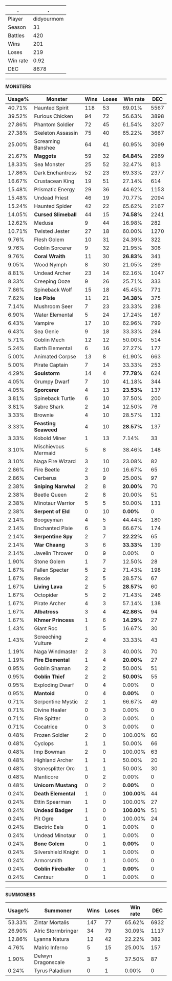 .|.
|-|-
Player|didyourmom
Season|31
Battles|420
Wins|201
Loses|219
Win rate|0.92
DEC|8678

---
**MONSTERS**

Usage%|Monster|Wins|Loses|Win rate|DEC|
-|-|-|-|-|-|
40.71%|Haunted Spirit|118|53|69.01%|5567|
39.52%|Furious Chicken|94|72|56.63%|3898|
27.86%|Phantom Soldier|72|45|61.54%|3207|
27.38%|Skeleton Assassin|75|40|65.22%|3667|
25.00%|Screaming Banshee|64|41|60.95%|3099|
21.67%|**Maggots**|59|32|**64.84%**|2969|
18.33%|Sea Monster|25|52|32.47%|813|
17.86%|Dark Enchantress|52|23|69.33%|2377|
16.67%|Crustacean King|19|51|27.14%|614|
15.48%|Prismatic Energy|29|36|44.62%|1153|
15.48%|Undead Priest|46|19|70.77%|2094|
15.24%|Haunted Spider|42|22|65.62%|2167|
14.05%|**Cursed Slimeball**|44|15|**74.58%**|2241|
12.62%|Medusa|9|44|16.98%|282|
10.71%|Twisted Jester|27|18|60.00%|1270|
9.76%|Flesh Golem|10|31|24.39%|322|
9.76%|Goblin Sorcerer|9|32|21.95%|306|
9.76%|**Coral Wraith**|11|30|**26.83%**|341|
9.05%|Wood Nymph|8|30|21.05%|289|
8.81%|Undead Archer|23|14|62.16%|1047|
8.33%|Creeping Ooze|9|26|25.71%|333|
7.86%|Spineback Wolf|15|18|45.45%|771|
7.62%|**Ice Pixie**|11|21|**34.38%**|375|
7.14%|Mushroom Seer|7|23|23.33%|238|
6.90%|Water Elemental|5|24|17.24%|167|
6.43%|Vampire|17|10|62.96%|799|
6.43%|Sea Genie|9|18|33.33%|284|
5.71%|Goblin Mech|12|12|50.00%|514|
5.24%|Earth Elemental|6|16|27.27%|177|
5.00%|Animated Corpse|13|8|61.90%|663|
5.00%|Pirate Captain|7|14|33.33%|253|
4.29%|**Soulstorm**|14|4|**77.78%**|624|
4.05%|Grumpy Dwarf|7|10|41.18%|344|
4.05%|**Sporcerer**|4|13|**23.53%**|137|
3.81%|Spineback Turtle|6|10|37.50%|200|
3.81%|Sabre Shark|2|14|12.50%|76|
3.33%|Brownie|4|10|28.57%|132|
3.33%|**Feasting Seaweed**|4|10|**28.57%**|137|
3.33%|Kobold Miner|1|13|7.14%|33|
3.10%|Mischievous Mermaid|5|8|38.46%|148|
3.10%|Naga Fire Wizard|3|10|23.08%|82|
2.86%|Fire Beetle|2|10|16.67%|65|
2.86%|Cerberus|3|9|25.00%|97|
2.38%|**Sniping Narwhal**|2|8|**20.00%**|70|
2.38%|Beetle Queen|2|8|20.00%|51|
2.38%|Minotaur Warrior|5|5|50.00%|131|
2.38%|**Serpent of Eld**|0|10|**0.00%**|0|
2.14%|Boogeyman|4|5|44.44%|180|
2.14%|Enchanted Pixie|6|3|66.67%|174|
2.14%|**Serpentine Spy**|2|7|**22.22%**|65|
2.14%|**War Chaang**|3|6|**33.33%**|139|
2.14%|Javelin Thrower|0|9|0.00%|0|
1.90%|Stone Golem|1|7|12.50%|28|
1.67%|Fallen Specter|5|2|71.43%|198|
1.67%|Rexxie|2|5|28.57%|67|
1.67%|**Living Lava**|2|5|**28.57%**|60|
1.67%|Octopider|5|2|71.43%|246|
1.67%|Pirate Archer|4|3|57.14%|138|
1.67%|**Albatross**|3|4|**42.86%**|94|
1.67%|**Khmer Princess**|1|6|**14.29%**|27|
1.43%|Giant Roc|1|5|16.67%|30|
1.43%|Screeching Vulture|2|4|33.33%|43|
1.19%|Naga Windmaster|2|3|40.00%|70|
1.19%|**Fire Elemental**|1|4|**20.00%**|27|
0.95%|Goblin Shaman|2|2|50.00%|51|
0.95%|**Goblin Thief**|2|2|**50.00%**|55|
0.95%|Exploding Dwarf|0|4|0.00%|0|
0.95%|**Mantoid**|0|4|**0.00%**|0|
0.71%|Serpentine Mystic|2|1|66.67%|49|
0.71%|Divine Healer|0|3|0.00%|0|
0.71%|Fire Spitter|0|3|0.00%|0|
0.71%|Cocatrice|0|3|0.00%|0|
0.48%|Frozen Soldier|2|0|100.00%|60|
0.48%|Cyclops|1|1|50.00%|66|
0.48%|Imp Bowman|2|0|100.00%|63|
0.48%|Highland Archer|1|1|50.00%|20|
0.48%|Stonesplitter Orc|1|1|50.00%|30|
0.48%|Manticore|0|2|0.00%|0|
0.48%|**Unicorn Mustang**|0|2|**0.00%**|0|
0.24%|**Death Elemental**|1|0|**100.00%**|44|
0.24%|Ettin Spearman|1|0|100.00%|27|
0.24%|**Undead Badger**|1|0|**100.00%**|51|
0.24%|Pit Ogre|1|0|100.00%|24|
0.24%|Electric Eels|0|1|0.00%|0|
0.24%|Undead Minotaur|0|1|0.00%|0|
0.24%|**Bone Golem**|0|1|**0.00%**|0|
0.24%|Silvershield Knight|0|1|0.00%|0|
0.24%|Armorsmith|0|1|0.00%|0|
0.24%|**Goblin Fireballer**|0|1|**0.00%**|0|
0.24%|Centaur|0|1|0.00%|0|

---
**SUMMONERS**

Usage%|Summoner|Wins|Loses|Win rate|DEC|
-|-|-|-|-|-|
53.33%|Zintar Mortalis|147|77|65.62%|6932|
26.90%|Alric Stormbringer|34|79|30.09%|1117|
12.86%|Lyanna Natura|12|42|22.22%|382|
4.76%|Malric Inferno|5|15|25.00%|157|
1.90%|Delwyn Dragonscale|3|5|37.50%|87|
0.24%|Tyrus Paladium|0|1|0.00%|0|
